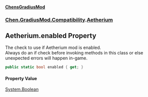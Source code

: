 
#### [ChensGradiusMod](./index 'index')

### [Chen.GradiusMod.Compatibility](./F8aFQlqLO5uD9A4izEhK-Q 'Chen.GradiusMod.Compatibility').[Aetherium](./A7DokKiQwPFh8Sb5RpHf9A 'Chen.GradiusMod.Compatibility.Aetherium')

## Aetherium.enabled Property
The check to use if Aetherium mod is enabled.  
Always do an if check before invoking methods in this class or else unexpected errors will happen in-game.  
```csharp
public static bool enabled { get; }
```

#### Property Value
[System.Boolean](https://docs.microsoft.com/en-us/dotnet/api/System.Boolean 'System.Boolean')  
